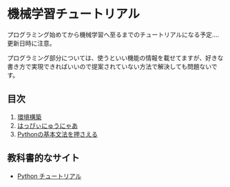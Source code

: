 # 機械学習チュートリアル


プログラミング始めてから機械学習へ至るまでのチュートリアルになる予定....
更新日時に注意。

プログラミング部分については、使うといい機能の情報を載せてますが、好きな書き方で実現できればいいので提案されていない方法で解決しても問題ないです。


## 目次

1. [環境構築](https://github.com/dasoran/mlstudy/blob/master/1_create_environment.md)
2. [はっぴぃにゅうにゃあ](https://github.com/dasoran/mlstudy/blob/master/2_helloworld.md)
3. [Pythonの基本文法を押さえる](https://github.com/dasoran/mlstudy/blob/master/3_python_basic.md)

## 教科書的なサイト

* [Python チュートリアル](http://docs.python.jp/3/tutorial/)


